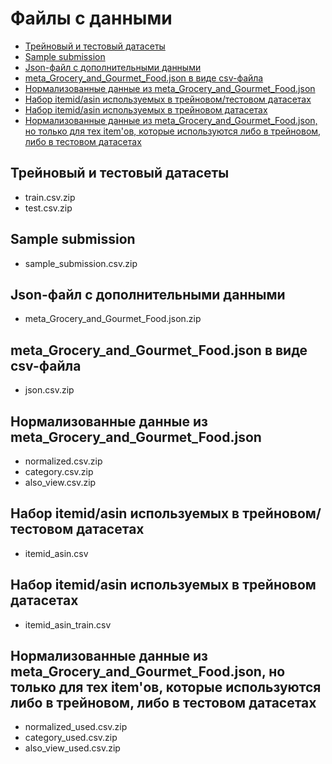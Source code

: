 # Файлы с данными


<!-- vim-markdown-toc Redcarpet -->

* [Трейновый и тестовый датасеты](#трейновый-и-тестовый-датасеты)
* [Sample submission](#sample-submission)
* [Json-файл с дополнительными данными](#json-файл-с-дополнительными-данными)
* [meta_Grocery_and_Gourmet_Food.json в виде csv-файла](#meta_grocery_and_gourmet_food-json-в-виде-csv-файла)
* [Нормализованные данные из meta_Grocery_and_Gourmet_Food.json](#нормализованные-данные-из-meta_grocery_and_gourmet_food-json)
* [Набор itemid/asin используемых в трейновом/тестовом датасетах](#набор-itemid-asin-используемых-в-трейновом-тестовом-датасетах)
* [Набор itemid/asin используемых в трейновом датасетах](#набор-itemid-asin-используемых-в-трейновом-датасетах)
* [Нормализованные данные из meta_Grocery_and_Gourmet_Food.json, но только для тех item'ов, которые используются либо в трейновом, либо в тестовом датасетах](#нормализованные-данные-из-meta_grocery_and_gourmet_food-json-но-только-для-тех-item-39-ов-которые-используются-либо-в-трейновом-либо-в-тестовом-датасетах)

<!-- vim-markdown-toc -->

## Трейновый и тестовый датасеты

- train.csv.zip
- test.csv.zip

## Sample submission

- sample_submission.csv.zip

## Json-файл с дополнительными данными

- meta_Grocery_and_Gourmet_Food.json.zip

## meta_Grocery_and_Gourmet_Food.json в виде csv-файла

- json.csv.zip

## Нормализованные данные из meta_Grocery_and_Gourmet_Food.json

- normalized.csv.zip
- category.csv.zip
- also_view.csv.zip

## Набор itemid/asin используемых в трейновом/тестовом датасетах

- itemid_asin.csv

## Набор itemid/asin используемых в трейновом датасетах

- itemid_asin_train.csv

## Нормализованные данные из meta_Grocery_and_Gourmet_Food.json, но только для тех item'ов, которые используются либо в трейновом, либо в тестовом датасетах

- normalized_used.csv.zip
- category_used.csv.zip
- also_view_used.csv.zip





